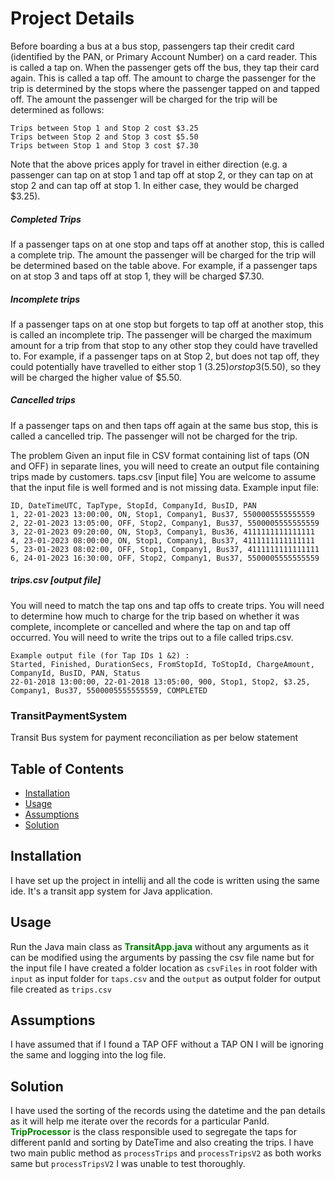 # Project Details

Before boarding a bus at a bus stop, passengers tap their credit card (identified by the PAN, or Primary Account
Number) on a card reader. This is called a tap on. When the passenger gets off the bus, they tap their card
again. This is called a tap off. The amount to charge the passenger for the trip is determined by the stops where
the passenger tapped on and tapped off. The amount the passenger will be charged for the trip will be
determined as follows:
```
Trips between Stop 1 and Stop 2 cost $3.25
Trips between Stop 2 and Stop 3 cost $5.50
Trips between Stop 1 and Stop 3 cost $7.30
```
Note that the above prices apply for travel in either direction (e.g. a passenger can tap on at stop 1 and tap
off at stop 2, or they can tap on at stop 2 and can tap off at stop 1. In either case, they would be charged
$3.25).

##### Completed Trips
If a passenger taps on at one stop and taps off at another stop, this is called a complete trip. The amount the
passenger will be charged for the trip will be determined based on the table above. For example, if a passenger
taps on at stop 3 and taps off at stop 1, they will be charged $7.30.

##### Incomplete trips
If a passenger taps on at one stop but forgets to tap off at another stop, this is called an incomplete trip. The
passenger will be charged the maximum amount for a trip from that stop to any other stop they could have
travelled to. For example, if a passenger taps on at Stop 2, but does not tap off, they could potentially have
travelled to either stop 1 ($3.25) or stop 3 ($5.50), so they will be charged the higher value of $5.50.

##### Cancelled trips
If a passenger taps on and then taps off again at the same bus stop, this is called a cancelled trip. The
passenger will not be charged for the trip.

The problem
Given an input file in CSV format containing list of taps (ON and OFF) in separate lines, you will need to create
an output file containing trips made by customers.
taps.csv [input file]
You are welcome to assume that the input file is well formed and is not missing data.
Example input file:
```
ID, DateTimeUTC, TapType, StopId, CompanyId, BusID, PAN
1, 22-01-2023 13:00:00, ON, Stop1, Company1, Bus37, 5500005555555559
2, 22-01-2023 13:05:00, OFF, Stop2, Company1, Bus37, 5500005555555559
3, 22-01-2023 09:20:00, ON, Stop3, Company1, Bus36, 4111111111111111
4, 23-01-2023 08:00:00, ON, Stop1, Company1, Bus37, 4111111111111111
5, 23-01-2023 08:02:00, OFF, Stop1, Company1, Bus37, 4111111111111111
6, 24-01-2023 16:30:00, OFF, Stop2, Company1, Bus37, 5500005555555559
```
##### trips.csv [output file]

You will need to match the tap ons and tap offs to create trips. You will need to determine how much to charge
for the trip based on whether it was complete, incomplete or cancelled and where the tap on and tap off
occurred. You will need to write the trips out to a file called trips.csv.
```
Example output file (for Tap IDs 1 &2) :
Started, Finished, DurationSecs, FromStopId, ToStopId, ChargeAmount, CompanyId, BusID, PAN, Status
22-01-2018 13:00:00, 22-01-2018 13:05:00, 900, Stop1, Stop2, $3.25, Company1, Bus37, 5500005555555559, COMPLETED
```
### TransitPaymentSystem
Transit Bus system for payment reconciliation as per below statement

## Table of Contents
- [Installation](#installation)
- [Usage](#usage)
- [Assumptions](#assumptions)
- [Solution](#solution)

## Installation

I have set up the project in intellij and all the code is written using the same ide. It's a transit app system for Java application.

## Usage

Run the Java main class as **<span style="color:green">TransitApp.java</span>** without any arguments as it can be modified using the arguments by passing the csv file name but for
the input file I have created a folder location as ```csvFiles``` in root folder with ```input```  as input folder for ```taps.csv``` and the ```output```
as output folder for output file created as ```trips.csv```

## Assumptions

I have assumed that if I found a TAP OFF without a TAP ON I will be ignoring the same and logging into the log file.

## Solution

I have used the sorting of the records using the datetime and the pan details as it will help me iterate over the records for a particular PanId.
**<span style="color:green">TripProcessor</span>** is the class responsible used to segregate the taps for different panId and sorting by DateTime and also creating the trips. 
I have two main public method as ```processTrips``` and ```processTripsV2``` as both works same but ```processTripsV2``` I was unable to test thoroughly. 



